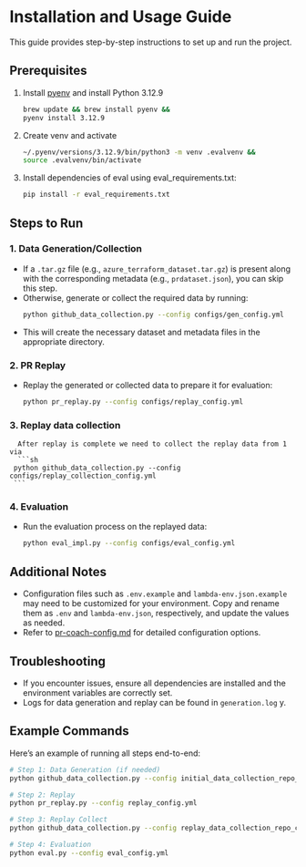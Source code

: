 # Installation and Usage Guide

This guide provides step-by-step instructions to set up and run the project.

## Prerequisites

1. Install [pyenv](https://github.com/pyenv/pyenv?tab=readme-ov-file#installation) and install Python 3.12.9
   ```bash
   brew update && brew install pyenv &&
   pyenv install 3.12.9

2. Create venv and activate
   ```bash
   ~/.pyenv/versions/3.12.9/bin/python3 -m venv .evalvenv &&
   source .evalvenv/bin/activate
   ```
3. Install dependencies of eval using eval_requirements.txt:

   ```sh
   pip install -r eval_requirements.txt
   ```

## Steps to Run

### 1. Data Generation/Collection
   - If a `.tar.gz` file (e.g., `azure_terraform_dataset.tar.gz`) is present along with the corresponding metadata (e.g., `prdataset.json`), you can skip this step.
   - Otherwise, generate or collect the required data by running:
     ```sh
     python github_data_collection.py --config configs/gen_config.yml
     ```
   - This will create the necessary dataset and metadata files in the appropriate directory.

### 2. PR Replay
   - Replay the generated or collected data to prepare it for evaluation:
     ```sh
     python pr_replay.py --config configs/replay_config.yml
     ```
### 3. Replay data collection
      After replay is complete we need to collect the replay data from 1 via
      ```sh
     python github_data_collection.py --config configs/replay_collection_config.yml
     ```
### 4. Evaluation
   - Run the evaluation process on the replayed data:
     ```sh
     python eval_impl.py --config configs/eval_config.yml
     ```

## Additional Notes

- Configuration files such as `.env.example` and `lambda-env.json.example` may need to be customized for your environment. Copy and rename them as `.env` and `lambda-env.json`, respectively, and update the values as needed.
- Refer to [pr-coach-config.md](../pr-coach-config.md) for detailed configuration options.

## Troubleshooting

- If you encounter issues, ensure all dependencies are installed and the environment variables are correctly set.
- Logs for data generation and replay can be found in `generation.log` y.

## Example Commands

Here’s an example of running all steps end-to-end:
```sh
# Step 1: Data Generation (if needed)
python github_data_collection.py --config initial_data_collection_repo_config.yml

# Step 2: Replay
python pr_replay.py --config replay_config.yml

# Step 3: Replay Collect
python github_data_collection.py --config replay_data_collection_repo_config.yml

# Step 4: Evaluation
python eval.py --config eval_config.yml
```
